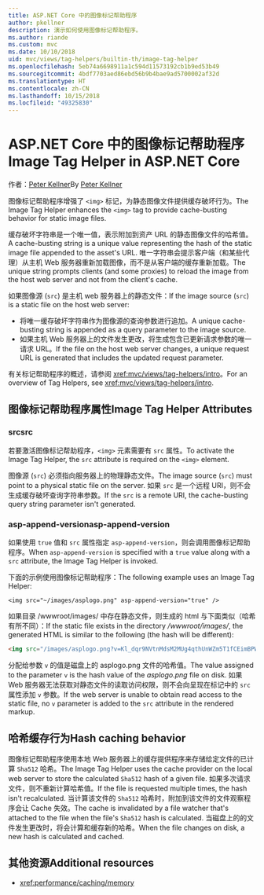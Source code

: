 ```yaml
---
title: ASP.NET Core 中的图像标记帮助程序
author: pkellner
description: 演示如何使用图像标记帮助程序。
ms.author: riande
ms.custom: mvc
ms.date: 10/10/2018
uid: mvc/views/tag-helpers/builtin-th/image-tag-helper
ms.openlocfilehash: 5eb74a6698911a1c594d11573192cb1b9ed53b49
ms.sourcegitcommit: 4bdf7703aed86ebd56b9b4bae9ad5700002af32d
ms.translationtype: HT
ms.contentlocale: zh-CN
ms.lasthandoff: 10/15/2018
ms.locfileid: "49325830"
---
```

# <a name="image-tag-helper-in-aspnet-core"></a><span data-ttu-id="e4488-103">ASP.NET Core 中的图像标记帮助程序</span><span class="sxs-lookup"><span data-stu-id="e4488-103">Image Tag Helper in ASP.NET Core</span></span>

<span data-ttu-id="e4488-104">作者：[Peter Kellner](http://peterkellner.net)</span><span class="sxs-lookup"><span data-stu-id="e4488-104">By [Peter Kellner](http://peterkellner.net)</span></span>

<span data-ttu-id="e4488-105">图像标记帮助程序增强了 `<img>` 标记，为静态图像文件提供缓存破坏行为。</span><span class="sxs-lookup"><span data-stu-id="e4488-105">The Image Tag Helper enhances the `<img>` tag to provide cache-busting behavior for static image files.</span></span>

<span data-ttu-id="e4488-106">缓存破坏字符串是一个唯一值，表示附加到资产 URL 的静态图像文件的哈希值。</span><span class="sxs-lookup"><span data-stu-id="e4488-106">A cache-busting string is a unique value representing the hash of the static image file appended to the asset's URL.</span></span> <span data-ttu-id="e4488-107">唯一字符串会提示客户端（和某些代理）从主机 Web 服务器重新加载图像，而不是从客户端的缓存重新加载。</span><span class="sxs-lookup"><span data-stu-id="e4488-107">The unique string prompts clients (and some proxies) to reload the image from the host web server and not from the client's cache.</span></span>

<span data-ttu-id="e4488-108">如果图像源 (`src`) 是主机 web 服务器上的静态文件：</span><span class="sxs-lookup"><span data-stu-id="e4488-108">If the image source (`src`) is a static file on the host web server:</span></span>

* <span data-ttu-id="e4488-109">将唯一缓存破坏字符串作为图像源的查询参数进行追加。</span><span class="sxs-lookup"><span data-stu-id="e4488-109">A unique cache-busting string is appended as a query parameter to the image source.</span></span>
* <span data-ttu-id="e4488-110">如果主机 Web 服务器上的文件发生更改，将生成包含已更新请求参数的唯一请求 URL。</span><span class="sxs-lookup"><span data-stu-id="e4488-110">If the file on the host web server changes, a unique request URL is generated that includes the updated request parameter.</span></span>

<span data-ttu-id="e4488-111">有关标记帮助程序的概述，请参阅 <xref:mvc/views/tag-helpers/intro>。</span><span class="sxs-lookup"><span data-stu-id="e4488-111">For an overview of Tag Helpers, see <xref:mvc/views/tag-helpers/intro>.</span></span>

## <a name="image-tag-helper-attributes"></a><span data-ttu-id="e4488-112">图像标记帮助程序属性</span><span class="sxs-lookup"><span data-stu-id="e4488-112">Image Tag Helper Attributes</span></span>

### <a name="src"></a><span data-ttu-id="e4488-113">src</span><span class="sxs-lookup"><span data-stu-id="e4488-113">src</span></span>

<span data-ttu-id="e4488-114">若要激活图像标记帮助程序，`<img>` 元素需要有 `src` 属性。</span><span class="sxs-lookup"><span data-stu-id="e4488-114">To activate the Image Tag Helper, the `src` attribute is required on the `<img>` element.</span></span>

<span data-ttu-id="e4488-115">图像源 (`src`) 必须指向服务器上的物理静态文件。</span><span class="sxs-lookup"><span data-stu-id="e4488-115">The image source (`src`) must point to a physical static file on the server.</span></span> <span data-ttu-id="e4488-116">如果 `src` 是一个远程 URI，则不会生成缓存破坏查询字符串参数。</span><span class="sxs-lookup"><span data-stu-id="e4488-116">If the `src` is a remote URI, the cache-busting query string parameter isn't generated.</span></span>

### <a name="asp-append-version"></a><span data-ttu-id="e4488-117">asp-append-version</span><span class="sxs-lookup"><span data-stu-id="e4488-117">asp-append-version</span></span>

<span data-ttu-id="e4488-118">如果使用 `true` 值和 `src` 属性指定 `asp-append-version`，则会调用图像标记帮助程序。</span><span class="sxs-lookup"><span data-stu-id="e4488-118">When `asp-append-version` is specified with a `true` value along with a `src` attribute, the Image Tag Helper is invoked.</span></span>

<span data-ttu-id="e4488-119">下面的示例使用图像标记帮助程序：</span><span class="sxs-lookup"><span data-stu-id="e4488-119">The following example uses an Image Tag Helper:</span></span>

```cshtml
<img src="~/images/asplogo.png" asp-append-version="true" />
```

<span data-ttu-id="e4488-120">如果目录 /wwwroot/images/ 中存在静态文件，则生成的 html 与下面类似（哈希有所不同）：</span><span class="sxs-lookup"><span data-stu-id="e4488-120">If the static file exists in the directory */wwwroot/images/*, the generated HTML is similar to the following (the hash will be different):</span></span>

```html
<img src="/images/asplogo.png?v=Kl_dqr9NVtnMdsM2MUg4qthUnWZm5T1fCEimBPWDNgM" />
```

<span data-ttu-id="e4488-121">分配给参数 `v` 的值是磁盘上的 asplogo.png 文件的哈希值。</span><span class="sxs-lookup"><span data-stu-id="e4488-121">The value assigned to the parameter `v` is the hash value of the *asplogo.png* file on disk.</span></span> <span data-ttu-id="e4488-122">如果 Web 服务器无法获取对静态文件的读取访问权限，则不会向呈现在标记中的 `src` 属性添加 `v` 参数。</span><span class="sxs-lookup"><span data-stu-id="e4488-122">If the web server is unable to obtain read access to the static file, no `v` parameter is added to the `src` attribute in the rendered markup.</span></span>

## <a name="hash-caching-behavior"></a><span data-ttu-id="e4488-123">哈希缓存行为</span><span class="sxs-lookup"><span data-stu-id="e4488-123">Hash caching behavior</span></span>

<span data-ttu-id="e4488-124">图像标记帮助程序使用本地 Web 服务器上的缓存提供程序来存储给定文件的已计算 `Sha512` 哈希。</span><span class="sxs-lookup"><span data-stu-id="e4488-124">The Image Tag Helper uses the cache provider on the local web server to store the calculated `Sha512` hash of a given file.</span></span> <span data-ttu-id="e4488-125">如果多次请求文件，则不重新计算哈希值。</span><span class="sxs-lookup"><span data-stu-id="e4488-125">If the file is requested multiple times, the hash isn't recalculated.</span></span> <span data-ttu-id="e4488-126">当计算该文件的 `Sha512` 哈希时，附加到该文件的文件观察程序会让 Cache 失效。</span><span class="sxs-lookup"><span data-stu-id="e4488-126">The cache is invalidated by a file watcher that's attached to the file when the file's `Sha512` hash is calculated.</span></span> <span data-ttu-id="e4488-127">当磁盘上的的文件发生更改时，将会计算和缓存新的哈希。</span><span class="sxs-lookup"><span data-stu-id="e4488-127">When the file changes on disk, a new hash is calculated and cached.</span></span>

## <a name="additional-resources"></a><span data-ttu-id="e4488-128">其他资源</span><span class="sxs-lookup"><span data-stu-id="e4488-128">Additional resources</span></span>

* <xref:performance/caching/memory>
